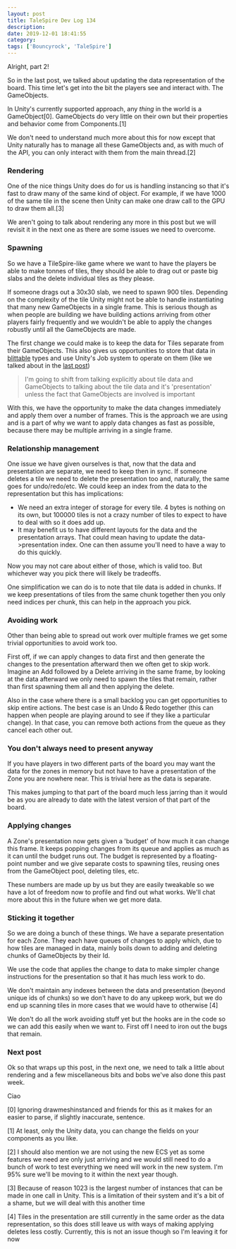 ```yaml
---
layout: post
title: TaleSpire Dev Log 134
description:
date: 2019-12-01 18:41:55
category:
tags: ['Bouncyrock', 'TaleSpire']
---
```


Alright, part 2!

So in the last post, we talked about updating the data representation of the board. This time let's get into the bit the players see and interact with. The GameObjects.

In Unity's currently supported approach, any *thing* in the world is a GameObject[0]. GameObjects do very little on their own but their properties and behavior come from Components.[1]

We don't need to understand much more about this for now except that Unity naturally has to manage all these GameObjects and, as with much of the API, you can only interact with them from the main thread.[2]

### Rendering

One of the nice things Unity does do for us is handling instancing so that it's fast to draw many of the same kind of object. For example, if we have 1000 of the same tile in the scene then Unity can make one draw call to the GPU to draw them all.[3]

We aren't going to talk about rendering any more in this post but we will revisit it in the next one as there are some issues we need to overcome.

### Spawning

So we have a TileSpire-like game where we want to have the players be able to make tonnes of tiles, they should be able to drag out or paste big slabs and the delete individual tiles as they please.

If someone drags out a 30x30 slab, we need to spawn 900 tiles. Depending on the complexity of the tile Unity might not be able to handle instantiating that many new GameObjects in a single frame. This is serious though as when people are building we have building actions arriving from other players fairly frequently and we wouldn't be able to apply the changes robustly until all the GameObjects are made.

The first change we could make is to keep the data for Tiles separate from their GameObjects. This also gives us opportunities to store that data in [blittable](https://docs.microsoft.com/en-us/dotnet/framework/interop/blittable-and-non-blittable-types) types and use Unity's Job system to operate on them (like we talked about in the [last post](https://bouncyrock.com/news/articles/talespire-dev-log-133))

> I'm going to shift from talking explicitly about tile data and GameObjects to talking about the tile data and it's 'presentation' unless the fact that GameObjects are involved is important

With this, we have the opportunity to make the data changes immediately and apply them over a number of frames. This is the approach we are using and is a part of why we want to apply data changes as fast as possible, because there may be multiple arriving in a single frame.

### Relationship management

One issue we have given ourselves is that, now that the data and presentation are separate, we need to keep then in sync. If someone deletes a tile we need to delete the presentation too and, naturally, the same goes for undo/redo/etc. We could keep an index from the data to the representation but this has implications:

- We need an extra integer of storage for every tile. 4 bytes is nothing on its own, but 100000 tiles is not a crazy number of tiles to expect to have to deal with so it does add up.
- It may benefit us to have different layouts for the data and the presentation arrays. That could mean having to update the data->presentation index. One can then assume you'll need to have a way to do this quickly.

Now you may not care about either of those, which is valid too. But whichever way you pick there will likely be tradeoffs.

One simplification we can do is to note that tile data is added in chunks. If we keep presentations of tiles from the same chunk together then you only need indices per chunk, this can help in the approach you pick.

### Avoiding work

Other than being able to spread out work over multiple frames we get some trivial opportunities to avoid work too.

First off, if we can apply changes to data first and then generate the changes to the presentation afterward then we often get to skip work. Imagine an Add followed by a Delete arriving in the same frame, by looking at the data afterward we only need to spawn the tiles that remain, rather than first spawning them all and then applying the delete.

Also in the case where there is a small backlog you can get opportunities to skip entire actions. The best case is an Undo & Redo together (this can happen when people are playing around to see if they like a particular change). In that case, you can remove both actions from the queue as they cancel each other out.

### You don't always need to present anyway

If you have players in two different parts of the board you may want the data for the zones in memory but not have to have a presentation of the Zone you are nowhere near. This is trivial here as the data is separate.

This makes jumping to that part of the board much less jarring than it would be as you are already to date with the latest version of that part of the board.

### Applying changes

A Zone's presentation now gets given a 'budget' of how much it can change this frame. It keeps popping changes from its queue and applies as much as it can until the budget runs out. The budget is represented by a floating-point number and we give separate costs to spawning tiles, reusing ones from the GameObject pool, deleting tiles, etc.

These numbers are made up by us but they are easily tweakable so we have a lot of freedom now to profile and find out what works. We'll chat more about this in the future when we get more data.

### Sticking it together

So we are doing a bunch of these things. We have a separate presentation for each Zone. They each have queues of changes to apply which, due to how tiles are managed in data, mainly boils down to adding and deleting chunks of GameObjects by their Id.

We use the code that applies the change to data to make simpler change instructions for the presentation so that it has much less work to do.

We don't maintain any indexes between the data and presentation (beyond unique ids of chunks) so we don't have to do any upkeep work, but we do end up scanning tiles in more cases that we would have to otherwise [4]

We don't do all the work avoiding stuff yet but the hooks are in the code so we can add this easily when we want to. First off I need to iron out the bugs that remain.

### Next post

Ok so that wraps up this post, in the next one, we need to talk a little about rendering and a few miscellaneous bits and bobs we've also done this past week.

Ciao

[0] Ignoring drawmeshinstanced and friends for this as it makes for an easier to parse, if slightly inaccurate, sentence.

[1] At least, only the Unity data, you can change the fields on your components as you like.

[2] I should also mention we are not using the new ECS yet as some features we need are only just arriving and we would still need to do a bunch of work to test everything we need will work in the new system. I'm 95% sure we'll be moving to it within the next year though.

[3] Because of reason 1023 is the largest number of instances that can be made in one call in Unity. This is a limitation of their system and it's a bit of a shame, but we will deal with this another time

[4] Tiles in the presentation are still currently in the same order as the data representation, so this does still leave us with ways of making applying deletes less costly. Currently, this is not an issue though so I'm leaving it for now

